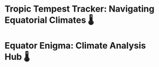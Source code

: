 # Tropic Tempest Tracker: Navigating Equatorial Climates 🌡️ 
# Equator Enigma: Climate Analysis Hub 🌡️ 
